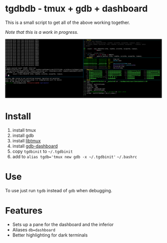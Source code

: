 # tgdbdb - tmux + gdb + dashboard
This is a small script to get all of the above working together.

*Note that this is a work in progress.*

![screenshot](doc/screenshot.png)

# Install
1. install tmux
2. install gdb
3. install [libtmux](https://github.com/tony/libtmux)
4. install [gdb-dashboard](https://github.com/cyrus-and/gdb-dashboard/issues)
5. copy `tgdbinit` to `~/.tgdbinit`
6. add to `alias tgdb='tmux new gdb -x ~/.tgdbinit'` `~/.bashrc`

# Use
To use just run `tgdb` instead of `gdb` when debugging.

# Features
* Sets up a pane for the dashboard and the inferior
* Aliases `db=dashboard`
* Better highlighting for dark terminals
